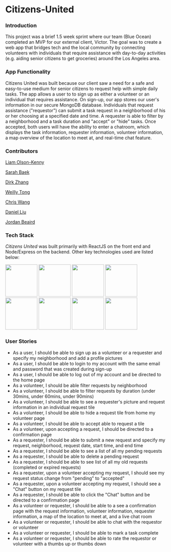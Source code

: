 # Citizens-United

### Introduction
This project was a brief 1.5 week sprint where our team (Blue Ocean) completed an MVP for our external client, Victor. The goal was to create a web app that bridges tech and the local community by connecting volunteers with individuals that require assistance with day-to-day activities (e.g. aiding senior citizens to get groceries) around the Los Angeles area.

### App Functionality
Citizens United was built because our client saw a need for a safe and easy-to-use medium for senior citizens to request help with simple daily tasks. The app allows a user to to sign up as either a volunteer or an individual that requires assistance. On sign-up, our app stores our user's information in our secure MongoDB database. Individuals that request assistance ("requestor") can submit a task request in a neighborhood of his or her choosing at a specified date and time. A requester is able to filter by a neighborhood and a task duration and "accept" or "hide" tasks. Once accepted, both users will have the ability to enter a chatroom, which displays the task information, requester information, volunteer information, a map overview of the location to meet at, and real-time chat feature.

### Contributors
[Liam Olson-Kenny](https://github.com/liamohkay)

[Sarah Baek](https://github.com/sbaek44)

[Dirk Zhang](https://github.com/dirkzhang0104)

[Weilly Tong](https://github.com/weillytong)

[Chris Wang](https://github.com/heyitschrisw)

[Daniel Liu](https://github.com/DanielL158)

[Jordan Beaird](https://github.com/Jbeairdo)


### Tech Stack
*Citizens United* was built primarily with ReactJS on the front end and Node/Express on the backend. Other key technologies used are listed below:

<img src="https://lh3.googleusercontent.com/ZIHOUCCxFaB7NirPhEX4K8cyTPIMvxvdJxpuhjb_qJ_dk-z7qEgD8riaR0ODXzXQZYn23zHpFiwGzxTDT88FTLeUMoPqlIjyLKoL1am8MH5pCoJExjL8SUC8uaeeiAjvQB0_vym6" width="100"/>
<img src="https://lh3.googleusercontent.com/xcong6Yn8NoueMYWPhEfO76dw0Nt70kiDVOCOygTFEQWpysHxcT-5jYzq9XWIgD3lvCGnGrjlhddm7WEOw9V1FlHivqFjZCXF9IDsfd7uQ2SxlI80roSJcnHvb0O7POvlYOPNvRG" width="100" />
<img src="https://lh5.googleusercontent.com/_RcI-sgNRX5J0olXzRycjQN3tysoTXbH8kXRfE0AtBY8KkDrINApsrfZGAkczZYGwKTPZlYdJXQyKmWO4zFzvON9Op6Ovcu0GQxwabxWfGJH__oRB6YCC-qD_3b2yj_efkprD8UP" width="100" />
<img src="https://lh5.googleusercontent.com/rdAoVdYKOCnmtev6t7DJrEY7mG4iYsRPqeTH0Z-OrlsVmiea3q5SMtOGNSa7HzJcyxcIcelTacG5gPNgyBoIviiNcLbohQAicvpldcfM32Klb_ewouDRd67OtYhUAU1CEZB4rBqB" width="100" />
<img src="https://lh6.googleusercontent.com/tKlT8lGB2bTDqSilr_a2y8vaO-QBUdcUIYASnslf-RAKTxUEiEBq-_gTVBP0irIP1ZWNuSvp1fouOJrQBXUr0joVmBZzNyOec4jBpOyVogPZMOYhPH6YQwYOiLdZnfuaDnFel9rn" width="100" />
<img src="https://lh5.googleusercontent.com/pqPRWyCMu39CU4GAERH3XI0fri2uJzMteIV5t-4qAG566IJWdXRABxLjV1jwdVvID-NvFw3USgyM8FXC5w_yAimYz4FY1gVEm96Yd2JQZh-pYl33lHpbOI7-3-uTixqgX1XHRker" width="100" />
<img src="https://res.cloudinary.com/practicaldev/image/fetch/s--Jhwpt2a1--/c_limit%2Cf_auto%2Cfl_progressive%2Cq_auto%2Cw_880/https://thepracticaldev.s3.amazonaws.com/i/1cpozv1jc7lgue4iqgi9.png" width="100"/>
<img src="https://www.pngkit.com/png/detail/225-2254691_9kib-354x415-unnamed-mongodb-logo-svg.png" width="100"/>


### User Stories
* As a user, I should be able to sign up as a volunteer or a requester and specify my neighborhood and add a profile pictures
* As a user, I should be able to login to my account with the same email and password that was created during sign-up
* As a user, I should be able to log out of my account and be directed to the home page
* As a volunteer, I should be able filter requests by neighborhood
* As a volunteer, I should be able to filter requests by duration (under 30mins, under 60mins, under 90mins)
* As a volunteer, I should be able to see a requester's picture and request information in an individual request tile
* As a volunteer, I should be able to hide a request tile from home my volunteer page
* As a volunteer, I should be able to accept able to request a tile
* As a volunteer, upon accepting a request, I should be directed to a confirmation page
* As a requester, I should be able to submit a new request and specify my request, neighborhood, request date, start time, and end time
* As a requester, I should be able to see a list of all my pending requests
* As a requester, I should be able to delete a pending request
* As a requester, I should be able to see list of all my old requests (completed or expired requests)
* As a requester, upon a volunteer accepting my request, I should see my request status change from "pending" to "accepted"
* As a requester, upon a volunteer accepting my request, I should see a "Chat" button on my request tile
* As a requester, I should be able to click the "Chat" button and be directed to a confirmation page
* As a volunteer or requester, I should be able to a see a confirmation page with the request information, volunteer information, requester information, a map of the location to meet at, and a live chat room
* As a volunteer or requester, I should be able to chat with the requestor or volunteer
* As a volunteer or requester, I should be able to mark a task complete
* As a volunteer or requester, I should be able to rate the requestor or volunteer with a thumbs up or thumbs down
